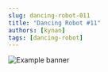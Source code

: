 ```yaml
---
slug: dancing-robot-011
title: "Dancing Robot #11"
authors: [kynan]
tags: [dancing-robot]
---
```


![Example banner](/img/stories/dancing-robot/011.png)
